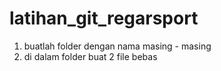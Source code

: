 # latihan_git_regarsport 
1. buatlah folder dengan nama masing - masing
2. di dalam folder buat 2 file bebas 

